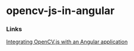# opencv-js-in-angular

### Links

[Integrating OpenCV.js with an Angular application](https://medium.com/code-divoire/integrating-opencv-js-with-an-angular-application-20ae11c7e217)
